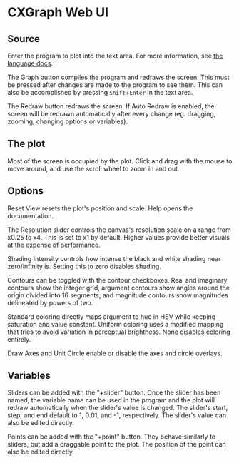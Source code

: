 # CXGraph Web UI

## Source

Enter the program to plot into the text area. For more information, see [the language docs](language.md).

The Graph button compiles the program and redraws the screen. This must be pressed after changes are made to the program to see them. This can also be accomplished by pressing `Shift`+`Enter` in the text area.

The Redraw button redraws the screen. If Auto Redraw is enabled, the screen will be redrawn automatically after every change (eg. dragging, zooming, changing options or variables).

## The plot

Most of the screen is occupied by the plot. Click and drag with the mouse to move around, and use the scroll wheel to zoom in and out.

## Options

Reset View resets the plot's position and scale. Help opens the documentation.

The Resolution slider controls the canvas's resolution scale on a range from x0.25 to x4. This is set to x1 by default. Higher values provide better visuals at the expense of performance.

Shading Intensity controls how intense the black and white shading near zero/infinity is. Setting this to zero disables shading.

Contours can be toggled with the contour checkboxes. Real and imaginary contours show the integer grid, argument contours show angles around the origin divided into 16 segments, and magnitude contours show magnitudes delineated by powers of two.

Standard coloring directly maps argument to hue in HSV while keeping saturation and value constant. Uniform coloring uses a modified mapping that tries to avoid variation in perceptual brightness. None disables coloring entirely.

Draw Axes and Unit Circle enable or disable the axes and circle overlays.

## Variables

Sliders can be added with the "+slider" button. Once the slider has been named, the variable name can be used in the program and the plot will redraw automatically when the slider's value is changed. The slider's start, step, and end default to 1, 0.01, and -1, respectively. The slider's value can also be edited directly.

Points can be added with the "+point" button. They behave similarly to sliders, but add a draggable point to the plot. The position of the point can also be edited directly.
